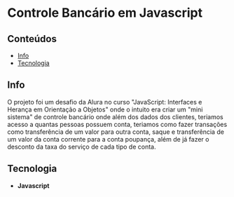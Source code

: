 # Controle Bancário em Javascript

## Conteúdos
* [Info](#info)
* [Tecnologia](#technologia)

## Info
O projeto foi um desafio da Alura no curso "JavaScript: Interfaces e Herança em Orientação a Objetos" onde o intuito era criar um "mini sistema" de controle bancário onde além dos dados dos clientes, teriamos acesso a quantas pessoas possuem conta, teriamos como fazer transações como transferência de um valor para outra conta, saque e transferência de um valor da conta corrente para a conta poupança, além de já fazer o desconto da taxa do serviço de cada tipo de conta. 


## Tecnologia

* **Javascript**
